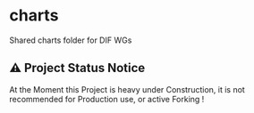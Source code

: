# charts
Shared charts folder for DIF WGs

## ⚠️ Project Status Notice

At the Moment this Project is heavy under Construction, it is not recommended for Production use, or active Forking !
